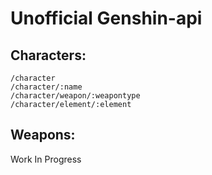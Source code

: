 # Unofficial Genshin-api

## Characters:

```
/character
/character/:name
/character/weapon/:weapontype
/character/element/:element
```

## Weapons:

Work In Progress
